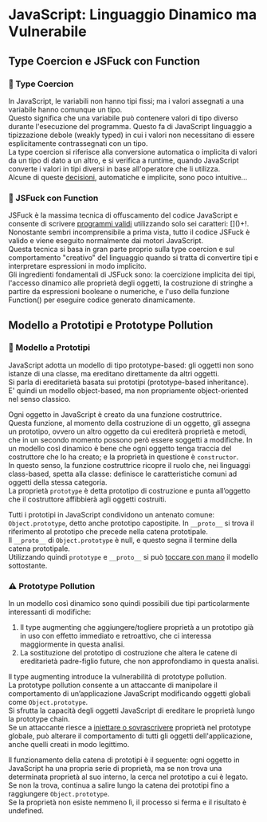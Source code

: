 # JavaScript: Linguaggio Dinamico ma Vulnerabile

##  Type Coercion e JSFuck con Function

### 🔄 Type Coercion

In JavaScript, le variabili non hanno tipi fissi; ma i valori assegnati a una variabile hanno comunque un tipo.  
Questo significa che una variabile può contenere valori di tipo diverso durante l'esecuzione del programma. Questo fa di JavaScript linguaggio a tipizzazione debole (weakly typed) in cui i valori non necessitano di essere esplicitamente contrassegnati con un tipo.  
La type coercion si riferisce alla conversione automatica o implicita di valori da un tipo di dato a un altro, e si verifica a runtime, quando JavaScript converte i valori in tipi diversi in base all'operatore che li utilizza.  
Alcune di queste [decisioni](type-coercion.js), automatiche e implicite, sono poco intuitive...

### 🧩 JSFuck con Function

JSFuck è la massima tecnica di offuscamento del codice JavaScript e consente di scrivere [programmi validi](js-fuck.js) utilizzando solo sei caratteri: \[\]\(\)+!.  
Nonostante sembri incomprensibile a prima vista, tutto il codice JSFuck è valido e viene eseguito normalmente dai motori JavaScript.  
Questa tecnica si basa in gran parte proprio sulla type coercion e sul comportamento "creativo" del linguaggio quando si tratta di convertire tipi e interpretare espressioni in modo implicito.  
Gli ingredienti fondamentali di JSFuck sono: la coercizione implicita dei tipi, l'accesso dinamico alle proprietà degli oggetti, la costruzione di stringhe a partire da espressioni booleane o numeriche, e l'uso della funzione Function() per eseguire codice generato dinamicamente.

##  Modello a Prototipi e Prototype Pollution

### 🧬 Modello a Prototipi

JavaScript adotta un modello di tipo prototype-based: gli oggetti non sono istanze di una classe, ma ereditano direttamente da altri oggetti.  
Si parla di ereditarietà basata sui prototipi (prototype-based inheritance).  
E' quindi un modello object-based, ma non propriamente object-oriented nel senso classico.

Ogni oggetto in JavaScript è creato da una funzione costruttrice.   
Questa funzione, al momento della costruzione di un oggetto, gli assegna un prototipo, ovvero un altro oggetto da cui erediterà proprietà e metodi, che in un secondo momento possono però essere soggetti a modifiche.
In un modello così dinamico è bene che ogni oggetto tenga traccia del costruttore che lo ha creato; e la proprietà in questione è `constructor`.  
In questo senso, la funzione costruttrice ricopre il ruolo che, nei linguaggi class-based, spetta alla classe: definisce le caratteristiche comuni ad oggetti della stessa categoria.  
La proprietà `prototype` è detta prototipo di costruzione e punta all’oggetto che il costruttore affibbierà agli oggetti costruiti.

Tutti i prototipi in JavaScript condividono un antenato comune: `Object.prototype`, detto anche prototipo capostipite. In `__proto__` si trova il riferimento al prototipo che precede nella catena prototipale.  
Il `__proto__` di `Object.prototype` è null, e questo segna il termine della catena prototipale.  
Utilizzando quindi `prototype` e `__proto__` si può [toccare con mano](prototype-model.js) il modello sottostante.

### ⚠️ Prototype Pollution

In un modello così dinamico sono quindi possibili due tipi particolarmente interessanti di modifiche:
1. Il type augmenting che aggiungere/togliere proprietà a un prototipo già in uso con effetto immediato e retroattivo, che ci interessa maggiormente in questa analisi.
2. La sostituzione del prototipo di costruzione che altera le catene di ereditarietà padre-figlio future, che non approfondiamo in questa analisi.

Il type augmenting introduce la vulnerabilità di prototype pollution.  
La prototype pollution consente a un attaccante di manipolare il comportamento di un’applicazione JavaScript modificando oggetti globali come `Object.prototype`.  
Si sfrutta la capacità degli oggetti JavaScript di ereditare le proprietà lungo la prototype chain.  
Se un attaccante riesce a [iniettare o sovrascrivere](prototype-pollution.js) proprietà nel prototype globale, può alterare il comportamento di tutti gli oggetti dell'applicazione, anche quelli creati in modo legittimo.

Il funzionamento della catena di prototipi è il seguente: ogni oggetto in JavaScript ha una propria serie di proprietà, ma se non trova una determinata proprietà al suo interno, la cerca nel prototipo a cui è legato.  
Se non la trova, continua a salire lungo la catena dei prototipi fino a raggiungere `Object.prototype`.  
Se la proprietà non esiste nemmeno lì, il processo si ferma e il risultato è undefined.